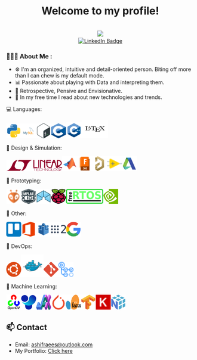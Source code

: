 <div id="header" align="center">
  <h1>Welcome to my profile!</h1>
  <img src="https://komarev.com/ghpvc/?username=ashifraees99&style=flat-square&color=green" alt=""/> <br>
  <img src="/giphy.gif" width="200"/>

  <div id="badges">
    <a href="https://www.linkedin.com/in/ashifraees/">
      <img src="https://img.shields.io/badge/LinkedIn-blue?style=for-the-badge&logo=linkedin&logoColor=white" alt="LinkedIn Badge"/>
    </a>
  </div>
</div>

### 👨🏻‍💻 About Me :
- ⚙️ I'm an organized, intuitive and detail-oriented person. Biting off more than I can chew is my default mode.
- 📊 Passionate about playing with Data and interpreting them.
- 💭 Retrospective, Pensive and Envisionative.
- 🔬 In my free time I read about new technologies and trends. 

💻 Languages:

<img src="./Assets/Languages/Python.svg" width="40" height="40"/><img src="./Assets/Languages/MySQL.svg" width="40" height="40"/><img src="./Assets/Languages/Bash.svg" width="40" height="40"/><img src="./Assets/Languages/C.svg" width="40" height="40"/><img src="./Assets/Languages/Cpp.svg" width="43" height="43"/><img src="./Assets/Languages/Latex.svg" width="70" height="50"/>

🎨 Design & Simulation:

<img src="./Assets/Design%20&%20Simulation/LTSpice.svg" width="150" height="30"/><img src="./Assets/Design%20&%20Simulation/MatLab.svg" width="40" height="40"/><img src="./Assets/Design%20&%20Simulation/F360.svg" width="40" height="40"/><img src="./Assets/Design%20&%20Simulation/Altium.svg" width="40" height="40"/><img src="./Assets/Design%20&%20Simulation/LabView.svg" width="40" height="40"/><img src="./Assets/Design%20&%20Simulation/AutoDesk.svg" width="40" height="40"/>

🔧 Prototyping:

<img src="./Assets/Protoyping/PlatformIO.svg" width="40" height="40"/><img src="./Assets/Protoyping/MPLAB%20X.svg" width="40" height="40"/><img src="./Assets/Protoyping/ICEStudio.svg" width="40" height="40"/><img src="./Assets/Protoyping/RasPi.svg" width="40" height="40"/><img src="./Assets/Protoyping/FreeRTOS.svg" width="100" height="40"/><img src="./Assets/Protoyping/Nvidia.svg" width="40" height="40"/>

📁 Other:

<img src="./Assets/Other/Trello.svg" width="40" height="40"/><img src="./Assets/Other/Office.svg" width="40" height="40"/><img src="./Assets/Other/AWSIoT.svg" width="40" height="40"/><img src="./Assets/Other/ROS2.svg" width="40" height="40"/><img src="./Assets/Other/GSuite.svg" width="40" height="40"/>

🔧 DevOps:

<img src="./Assets/DevOps/Ubuntu.svg" width="40" height="40"/><img src="./Assets/DevOps/Docker.svg" width="60" height="60"/><img src="./Assets/DevOps/Git.svg" width="40" height="40"/><img src="./Assets/DevOps/GitHubActions.svg" width="40" height="40"/>

🤖 Machine Learning:

<img src="./Assets/Machine%20Learning/OpenCV.svg" width="40" height="40"/><img src="./Assets/Machine%20Learning/YOLO.svg" width="40" height="40"/><img src="./Assets/Machine%20Learning/JAX.svg" width="40" height="40"/><img src="./Assets/Machine%20Learning/PyTorch.svg" width="40" height="40"/><img src="./Assets/Machine%20Learning/SciKit.svg" width="40" height="40"/><img src="./Assets/Machine%20Learning/TensorFlow.svg" width="40" height="40"/><img src="./Assets/Machine%20Learning/Keras.svg" width="40" height="40"/><img src="./Assets/Machine%20Learning/NumPy.svg" width="40" height="40"/>

## 📫 Contact

- Email: [ashifraees@outlook.com](mailto:ashifraees@outlook.com)
- My Portfolio: [Click here](https://ashifraees99.github.io/)

<!-- ## 📊 GitHub Stats

![Your GitHub stats](https://github-readme-stats.vercel.app/api?username=ashifraees99&show_icons=true&theme=radical)
-->
